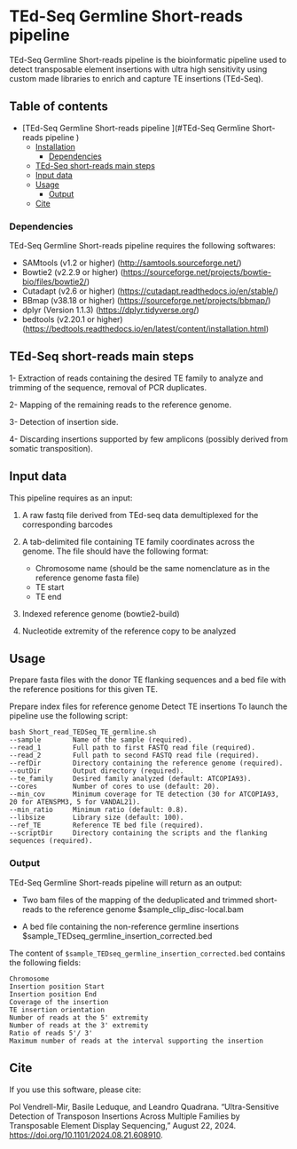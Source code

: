 # TEd-Seq Germline Short-reads pipeline 

TEd-Seq Germline Short-reads pipeline is the bioinformatic pipeline used to detect transposable element insertions with ultra high sensitivity using custom made libraries to enrich and capture TE insertions (TEd-Seq).

## Table of contents
- [TEd-Seq Germline Short-reads pipeline ](#TEd-Seq Germline Short-reads pipeline )
  * [Installation](#installation)
    + [Dependencies](#dependencies)
  * [TEd-Seq short-reads main steps](#TEd-Seq-short-reads-main-steps)
  * [Input data](#input-data)
  * [Usage](#usage)
	+ [Output](#output)
  * [Cite](#cite)





### Dependencies

TEd-Seq Germline Short-reads pipeline requires the following softwares:

* SAMtools (v1.2 or higher) (http://samtools.sourceforge.net/)
* Bowtie2 (v2.2.9 or higher) (https://sourceforge.net/projects/bowtie-bio/files/bowtie2/)
* Cutadapt (v2.6 or higher) (https://cutadapt.readthedocs.io/en/stable/)
* BBmap (v38.18 or higher) (https://sourceforge.net/projects/bbmap/)
* dplyr (Version 1.1.3) (https://dplyr.tidyverse.org/)
* bedtools (v2.20.1 or higher) (https://bedtools.readthedocs.io/en/latest/content/installation.html)


## TEd-Seq short-reads main steps



1- Extraction of reads containing the desired TE family to analyze and trimming of the sequence, removal of PCR duplicates.

2- Mapping of the remaining reads to the reference genome.

3- Detection of insertion side.

4- Discarding insertions supported by few amplicons (possibly derived from somatic transposition).


## Input data

This pipeline requires as an input:

1. A raw fastq file derived from TEd-seq data demultiplexed for the corresponding barcodes
2. A tab-delimited file containing TE family coordinates across the genome. The file should have the following format: 

	- Chromosome name (should be the same nomenclature as in the reference genome fasta file)
	- TE start
	- TE end
3. Indexed reference genome (bowtie2-build)
4. Nucleotide extremity of the reference copy to be analyzed

## Usage
Prepare fasta files with the donor TE flanking sequences and a bed file with the reference positions for this given TE.

Prepare index files for reference genome
Detect TE insertions
To launch the pipeline use the following script:

```
bash Short_read_TEDSeq_TE_germline.sh 
--sample        Name of the sample (required).
--read_1        Full path to first FASTQ read file (required).
--read_2        Full path to second FASTQ read file (required).
--refDir        Directory containing the reference genome (required).
--outDir        Output directory (required).
--te_family     Desired family analyzed (default: ATCOPIA93).
--cores         Number of cores to use (default: 20).
--min_cov       Minimum coverage for TE detection (30 for ATCOPIA93, 20 for ATENSPM3, 5 for VANDAL21).
--min_ratio     Minimum ratio (default: 0.8).
--libsize       Library size (default: 100).
--ref_TE        Reference TE bed file (required).
--scriptDir     Directory containing the scripts and the flanking sequences (required).

```

### Output

TEd-Seq Germline Short-reads pipeline will return as an output:

* Two bam files of the mapping of the deduplicated and trimmed short-reads to the reference genome
 $sample_clip_disc-local.bam
 
* A bed file containing the non-reference germline insertions
  $sample_TEDseq_germline_insertion_corrected.bed


The content of `$sample_TEDseq_germline_insertion_corrected.bed` contains the following fields:

```
Chromosome
Insertion position Start
Insertion position End
Coverage of the insertion
TE insertion orientation
Number of reads at the 5' extremity
Number of reads at the 3' extremity
Ratio of reads 5'/ 3'
Maximum number of reads at the interval supporting the insertion

```

## Cite

If you use this software, please cite:

Pol Vendrell-Mir, Basile Leduque, and Leandro Quadrana. “Ultra-Sensitive Detection of Transposon Insertions Across Multiple Families by Transposable Element Display Sequencing,” August 22, 2024. https://doi.org/10.1101/2024.08.21.608910.
